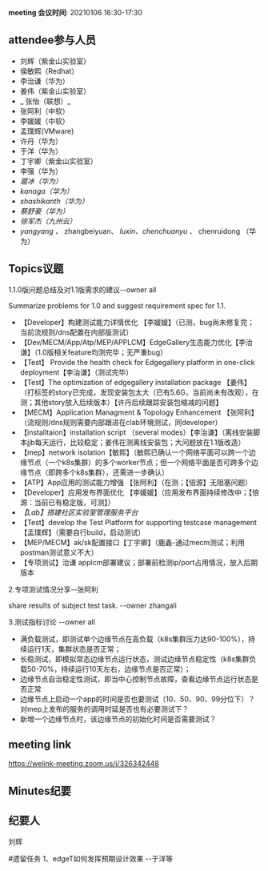 **meeting 会议时间**: 20210106 16:30-17:30

## attendee参与人员
- 刘辉（紫金山实验室）
-  侯敏熙（Redhat） 
- 李治谦（华为） 
- 姜伟（紫金山实验室）
- _ 张怡（联想）_ 
- 张阿利（中软）
- 李媛媛（中软）
- 孟璞辉(VMware) 
- 许丹（华为）
- 于洋（华为）  
- 丁宇卿（紫金山实验室）
-  李强（华为）
-  _扈冰（华为）_ 
-    _kanaga（华为）_  
-  _shashikanth（华为）_ 
-  _蔡舒豪（华为）_ 
-  _徐军杰（九州云）_ 
- _yangyang 、_ zhangbeiyuan、 _luxin、chenchuanyu 、_ chenruidong  （华为）

## Topics议题

1.1.0版问题总结及对1.1版需求的建议--owner all

Summarize problems for 1.0 and suggest requirement spec for 1.1.

- 【Developer】构建测试能力详情优化 【李媛媛】（已测，bug尚未修复完；当前流规则/dns配置在内部版测试）
- 【Dev/MECM/App/Atp/MEP/APPLCM】EdgeGallery生态能力优化【李治谦】（1.0版相关feature均测完毕；无严重bug）
- 【Test】 Provide the health check for Edgegallery platform in one-click deployment【李治谦】（测试完毕）
- 【Test】The optimization of edgegallery installation package 【姜伟】（打标签的story已完成，发现安装包太大（已有5.6G，当前尚未有改观），在测；其他story放入后续版本）【许丹后续跟踪安装包缩减的问题】
- 【MECM】Application Managment & Topology Enhancement 【张阿利】（流规则/dns规则需要内部跟进在clab环境测试，同developer）
- 【installtaion】installation script （several modes）【李治谦】（离线安装脚本jjb每天运行，比较稳定；姜伟在测离线安装包；大问题放在1.1版改造）
- 【mep】network isolation【敏熙】（敏熙已确认一个网络平面可以跨一个边缘节点（一个k8s集群）的多个worker节点；但一个网络平面是否可跨多个边缘节点（即跨多个k8s集群），还需进一步确认）
- 【ATP】App应用的测试能力增强 【张阿利】（在测；【倍源】无阻塞问题）
- 【Developer】应用发布界面优化 【李媛媛】（应用发布界面持续修改中；【倍源：当前已有稳定版，可测】）
-  _【Lab】搭建社区实验室管理服务平台_ 
- 【Test】develop the Test Platform for supporting testcase management【孟璞辉】（需要自行build，启动测试）
- 【MEP/MECM】ak/sk配置接口【丁宇卿】（鹿鑫-通过mecm测试；利用postman测试意义不大）
- 【专项测试】治谦  applcm部署建议；部署前检测ip/port占用情况，放入后期版本

2.专项测试情况分享--张阿利

share results of subject test task. --owner zhangali

3.测试指标讨论 --owner all

- 满负载测试，即测试单个边缘节点在高负载（k8s集群压力达90-100%），持续运行1天，集群状态是否正常；
- 长稳测试，即模拟常态边缘节点运行状态，测试边缘节点稳定性（k8s集群负载50-70%，持续运行10天左右，边缘节点是否正常）；
- 边缘节点自治稳定性测试，即当中心控制节点故障，查看边缘节点运行状态是否正常
- 边缘节点上启动一个app的时间是否也要测试（10、50、90、99分位下）？对mep上发布的服务的调用时延是否也有必要测试下？
- 新增一个边缘节点时，该边缘节点的初始化时间是否需要测试？


## meeting link
https://welink-meeting.zoom.us/j/326342448

## Minutes纪要
## 纪要人
刘辉

#遗留任务
1、edgeT如何发挥预期设计效果 --于洋等
